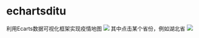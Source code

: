 # echartsditu
利用Ecarts数据可视化框架实现疫情地图
![](https://gitee.com/xiaofeng31/myblogImg/raw/master/img/Yiqingshouye.jpg)
其中点击某个省份，例如湖北省
![](https://gitee.com/xiaofeng31/myblogImg/raw/master/img/Hubei.jpg)


